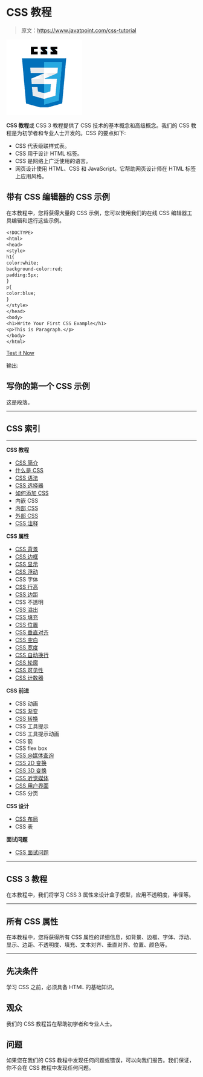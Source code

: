 # CSS 教程

> 原文：<https://www.javatpoint.com/css-tutorial>

![CSS tutorial](img/0b1bf15d7849e0915222cadf90fe6cb4.png)

**CSS 教程**或 CSS 3 教程提供了 CSS 技术的基本概念和高级概念。我们的 CSS 教程是为初学者和专业人士开发的。CSS 的要点如下:

*   CSS 代表级联样式表。
*   CSS 用于设计 HTML 标签。
*   CSS 是网络上广泛使用的语言。
*   网页设计使用 HTML、CSS 和 JavaScript。它帮助网页设计师在 HTML 标签上应用风格。

## 带有 CSS 编辑器的 CSS 示例

在本教程中，您将获得大量的 CSS 示例，您可以使用我们的在线 CSS 编辑器工具编辑和运行这些示例。

```
<!DOCTYPE>
<html>
<head>
<style>
h1{
color:white;
background-color:red;
padding:5px;
}
p{
color:blue;
}
</style>
</head>
<body>
<h1>Write Your First CSS Example</h1>
<p>This is Paragraph.</p>
</body>
</html>

```

[Test it Now](https://www.javatpoint.com/oprweb/test.jsp?filename=csscss1)

输出:

## 写你的第一个 CSS 示例

这是段落。

* * *

## CSS 索引

* * *

**CSS 教程**

*   [CSS 简介](css-tutorial)
*   [什么是 CSS](what-is-css)
*   [CSS 语法](css-syntax)
*   [CSS 选择器](css-selector)
*   [如何添加 CSS](how-to-add-css)
*   内嵌 CSS
*   [内部 CSS](internal-css)
*   [外部 CSS](external-css)
*   [CSS 注释](css-comments)

**CSS 属性**

*   [CSS 背景](css-background)
*   [CSS 边框](css-border)
*   [CSS 显示](css-display)
*   [CSS 浮动](css-float)
*   CSS 字体
*   [CSS 行高](css-line-height)
*   [CSS 边距](css-margin)
*   CSS 不透明
*   [CSS 溢出](css-overflow)
*   [CSS 填充](css-padding)
*   [CSS 位置](css-position)
*   [CSS 垂直对齐](css-vertical-align)
*   [CSS 空白](css-white-space)
*   [CSS 宽度](css-width)
*   [CSS 自动换行](css-word-wrap)
*   [CSS 轮廓](css-outline)
*   [CSS 可见性](css-visibility)
*   [CSS 计数器](css-counter)

**CSS 前进**

*   CSS 动画
*   [CSS 渐变](css-gradient)
*   [CSS 转换](css-transition)
*   CSS 工具提示
*   CSS 工具提示动画
*   CSS 箭
*   CSS flex box
*   [CSS @媒体查询](css-media-query)
*   [CSS 2D 变换](css-2d-transforms)
*   [CSS 3D 变换](css-3d-transforms)
*   [CSS 听觉媒体](css-aural-media)
*   [CSS 用户界面](css-user-interface)
*   CSS 分页

**CSS 设计**

*   [CSS 布局](css-layout)
*   CSS 表

**面试问题**

*   [CSS 面试问题](css-interview-questions)

* * *

## CSS 3 教程

在本教程中，我们将学习 CSS 3 属性来设计盒子模型，应用不透明度，半径等。

* * *

## 所有 CSS 属性

在本教程中，您将获得所有 CSS 属性的详细信息，如背景、边框、字体、浮动、显示、边距、不透明度、填充、文本对齐、垂直对齐、位置、颜色等。

* * *

## 先决条件

学习 CSS 之前，必须具备 HTML 的基础知识。

## 观众

我们的 CSS 教程旨在帮助初学者和专业人士。

## 问题

如果您在我们的 CSS 教程中发现任何问题或错误，可以向我们报告。我们保证，你不会在 CSS 教程中发现任何问题。
